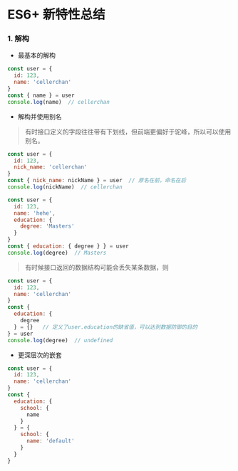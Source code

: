 # ES6+ 新特性总结

### 1. 解构

- 最基本的解构
```javascript
const user = {
  id: 123,
  name: 'cellerchan'
}
const { name } = user
console.log(name)  // cellerchan
```

- 解构并使用别名
>有时接口定义的字段往往带有下划线，但前端更偏好于驼峰，所以可以使用别名。
```javascript
const user = {
  id: 123,
  nick_name: 'cellerchan'
}
const { nick_name: nickName } = user  // 原名在前，命名在后
console.log(nickName)  // cellerchan
```

```javascript
const user = {
  id: 123,
  name: 'hehe',
  education: {
    degree: 'Masters'
  }
}
const { education: { degree } } = user
console.log(degree)  // Masters
```

> 有时候接口返回的数据结构可能会丢失某条数据，则
```javascript
const user = {
  id: 123,
  name: 'cellerchan'
}
const {
  education: {
    degree
  } = {}   // 定义了user.education的缺省值，可以达到数据防御的目的
} = user
console.log(degree)  // undefined
```

- 更深层次的嵌套
```javascript
const user = {
  id: 123,
  name: 'cellerchan'
}
const {
  education: {
    school: {
      name
    }
  } = {
    school: {
      name: 'default'
    }
  }
}
```


